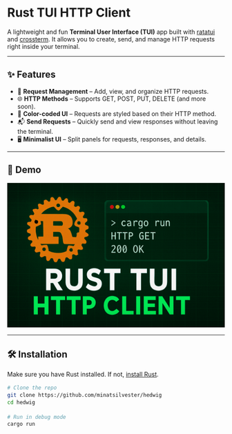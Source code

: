 # Rust TUI HTTP Client

A lightweight and fun **Terminal User Interface (TUI)** app built with [ratatui](https://github.com/ratatui-org/ratatui) and [crossterm](https://github.com/crossterm-rs/crossterm).
It allows you to create, send, and manage HTTP requests right inside your terminal.

---

## ✨ Features
- 📜 **Request Management** – Add, view, and organize HTTP requests.
- 🌐 **HTTP Methods** – Supports GET, POST, PUT, DELETE (and more soon).
- 🎨 **Color-coded UI** – Requests are styled based on their HTTP method.
- 📬 **Send Requests** – Quickly send and view responses without leaving the terminal.
- 🖥️ **Minimalist UI** – Split panels for requests, responses, and details.

---

## 🚀 Demo
[![Watch the demo](assets/banner.png)](https://youtu.be/hYra8kAZ_M0)

---

## 🛠️ Installation
Make sure you have Rust installed. If not, [install Rust](https://www.rust-lang.org/tools/install).

```bash
# Clone the repo
git clone https://github.com/minatsilvester/hedwig
cd hedwig

# Run in debug mode
cargo run
